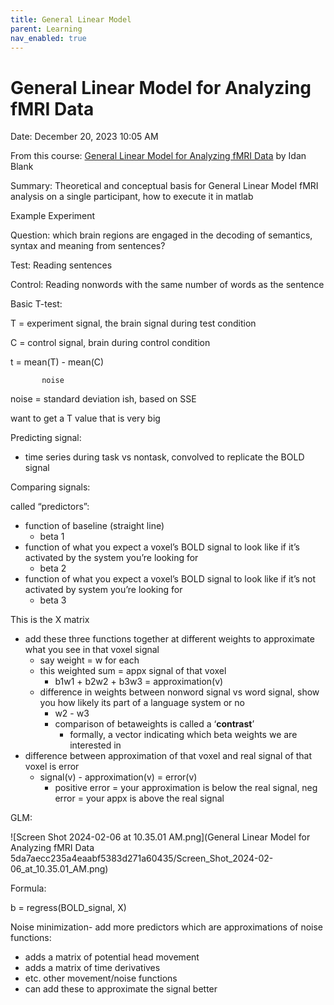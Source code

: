 ```yaml
---
title: General Linear Model
parent: Learning
nav_enabled: true 
---
```



# General Linear Model for Analyzing fMRI Data

Date: December 20, 2023 10:05 AM

From this course: [General Linear Model for Analyzing fMRI Data](https://www.youtube.com/playlist?list=PLyGKBDfnk-iA2c90e62zJTwIrCh7T1Y_I) by Idan Blank

Summary: Theoretical and conceptual basis for General Linear Model fMRI analysis on a single participant, how to execute it in matlab

Example Experiment

Question: which brain regions are engaged in the decoding of semantics, syntax and meaning from sentences?

Test: Reading sentences

Control: Reading nonwords with the same number of words as the sentence

Basic T-test:

T = experiment signal, the brain signal during test condition

C = control signal, brain during control condition

t = mean(T) - mean(C) 

           noise                       

noise = standard deviation ish, based on SSE

want to get a T value that is very big

Predicting signal:

- time series during task vs nontask, convolved to replicate the BOLD signal

Comparing signals:

called “predictors”:

- function of baseline (straight line)
    - beta 1
- function of what you expect a voxel’s BOLD signal  to look like if it’s activated by the system you’re looking for
    - beta 2
- function of what you expect a voxel’s BOLD signal  to look like if it’s not activated by system you’re looking for
    - beta 3

This is the X matrix

- add these three functions together at different weights to approximate what you see in that voxel signal
    - say weight = w for each
    - this weighted sum = appx signal of that voxel
        - b1w1 + b2w2 + b3w3 = approximation(v)
    - difference in weights between nonword signal vs word signal, show you how likely its part of a language system or no
        - w2 - w3
        - comparison of betaweights is called a ‘**contrast**’
            - formally, a vector indicating which beta weights we are interested in
- difference between approximation of that voxel and real signal of that voxel is error
    - signal(v) - approximation(v) = error(v)
        - positive error = your approximation is below the real signal, neg error = your appx is above the real signal

GLM:

![Screen Shot 2024-02-06 at 10.35.01 AM.png](General Linear Model for Analyzing fMRI Data 5da7aecc235a4eaabf5383d271a60435/Screen_Shot_2024-02-06_at_10.35.01_AM.png)

Formula: 

b = regress(BOLD_signal, X)

Noise minimization- add more predictors which are approximations of noise functions:

- adds a matrix of potential head movement
- adds a matrix of time derivatives
- etc. other movement/noise functions
- can add these to approximate the signal better